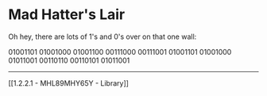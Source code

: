 # Mad Hatter's Lair

Oh hey, there are lots of 1's and 0's over on that one wall:

01001101 01001000 01001100 00111000 00111001 01001101 01001000 01011001 00110110 00110101 01011001

---

[[1.2.2.1 - MHL89MHY65Y - Library]]